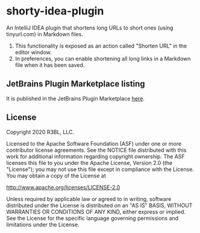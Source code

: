 # shorty-idea-plugin

An IntelliJ IDEA plugin that shortens long URLs to short ones (using tinyurl.com) in Markdown files.

1. This functionality is exposed as an action called "Shorten URL" in the editor window.
2. In preferences, you can enable shortening all long links in a Markdown file when it has been saved.

## JetBrains Plugin Marketplace listing

It is published in the JetBrains Plugin Marketplace [here](https://plugins.jetbrains.com/plugin/14120-shorty--url-shortener).

## License

Copyright 2020 R3BL, LLC.

Licensed to the Apache Software Foundation (ASF) under one or more contributor license agreements. See the NOTICE file
distributed with this work for additional information regarding copyright ownership. The ASF licenses this file to you
under the Apache License, Version 2.0 (the "License"); you may not use this file except in compliance with the License.
You may obtain a copy of the License at

http://www.apache.org/licenses/LICENSE-2.0

Unless required by applicable law or agreed to in writing, software distributed under the License is distributed on an
"AS IS" BASIS, WITHOUT WARRANTIES OR CONDITIONS OF ANY KIND, either express or implied. See the License for the specific
language governing permissions and limitations under the License.
